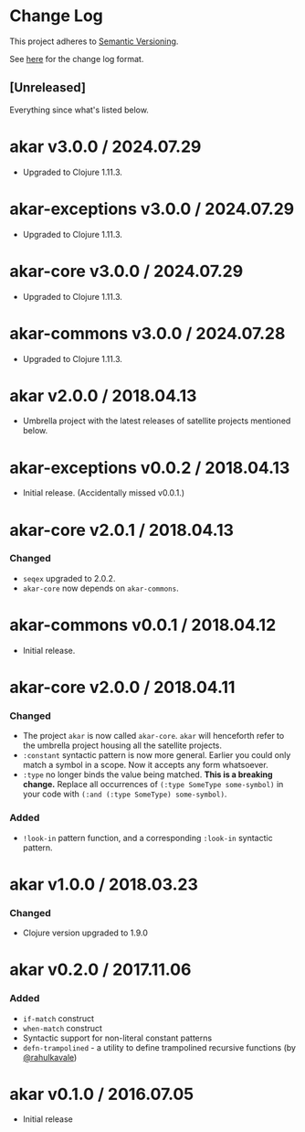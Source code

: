 # Change Log

This project adheres to [Semantic Versioning](http://semver.org/).
       
See [here](http://keepachangelog.com/) for the change log format.

## [Unreleased]

Everything since what's listed below.

# akar v3.0.0 / 2024.07.29
- Upgraded to Clojure 1.11.3.

# akar-exceptions v3.0.0 / 2024.07.29
- Upgraded to Clojure 1.11.3.

# akar-core v3.0.0 / 2024.07.29
- Upgraded to Clojure 1.11.3.

# akar-commons v3.0.0 / 2024.07.28
- Upgraded to Clojure 1.11.3.

# akar v2.0.0 / 2018.04.13
- Umbrella project with the latest releases of satellite projects mentioned below.

# akar-exceptions v0.0.2 / 2018.04.13
- Initial release. (Accidentally missed v0.0.1.)

# akar-core v2.0.1 / 2018.04.13

### Changed
- `seqex` upgraded to 2.0.2.
- `akar-core` now depends on `akar-commons`.

# akar-commons v0.0.1 / 2018.04.12
- Initial release.

# akar-core v2.0.0 / 2018.04.11

### Changed
- The project `akar` is now called `akar-core`. `akar` will henceforth refer to the umbrella project housing all the satellite projects.
- `:constant` syntactic pattern is now more general. Earlier you could only match a symbol in a scope. Now it accepts any form whatsoever.
- `:type` no longer binds the value being matched. **This is a breaking change.** Replace all occurrences of `(:type SomeType some-symbol)` in your code with `(:and (:type SomeType) some-symbol)`.

### Added
- `!look-in` pattern function, and a corresponding `:look-in` syntactic pattern.

# akar v1.0.0 / 2018.03.23

### Changed
- Clojure version upgraded to 1.9.0

# akar v0.2.0 / 2017.11.06

### Added
- `if-match` construct
- `when-match` construct
- Syntactic support for non-literal constant patterns
- `defn-trampolined` - a utility to define trampolined recursive functions (by [@rahulkavale](https://github.com/rahulkavale)) 

# akar v0.1.0 / 2016.07.05

- Initial release

